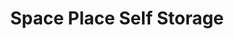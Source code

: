 ---
title: "Space Place Self Storage"
url: /sunapee/space-place-self-storage/
shop: storage rental
---